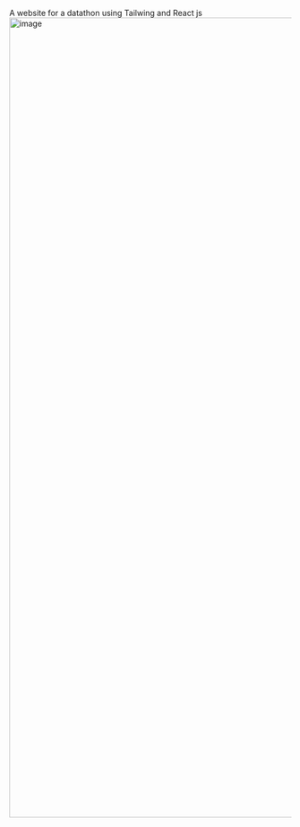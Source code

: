 A website for a datathon using Tailwing and React js 
<img width="1430" alt="image" src="https://github.com/user-attachments/assets/ca7beecc-ede9-4d95-8521-f9955ca31eb2" />
